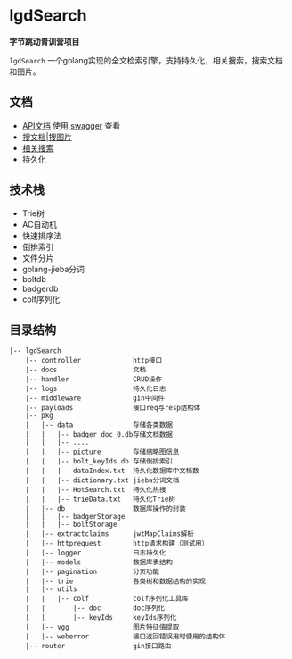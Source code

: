 # lgdSearch

**字节跳动青训营项目**

`lgdSearch` 一个golang实现的全文检索引擎，支持持久化，相关搜索，搜索文档和图片。

## 文档

+ [API文档](./docs/swagger.yaml) 使用 [swagger](https://editor.swagger.io/) 查看
+ [搜文档|搜图片](./docs/search.md)
+ [相关搜索](./docs/related_search.md)
+ [持久化](./docs/storage.md)

## 技术栈

+ Trie树
+ AC自动机
+ 快速排序法
+ 倒排索引
+ 文件分片
+ golang-jieba分词
+ boltdb
+ badgerdb
+ colf序列化

## 目录结构
```
|-- lgdSearch
    |-- controller             http接口
    |-- docs                   文档
    |-- handler                CRUD操作
    |-- logs                   持久化日志
    |-- middleware             gin中间件
    |-- payloads               接口req与resp结构体
    |-- pkg
    |   |-- data               存储各类数据
    |   |   |-- badger_doc_0.db存储文档数据
    |   |   |-- ....
    |   |   |-- picture        存储缩略图信息
    |   |   |-- bolt_keyIds.db 存储倒排索引
    |   |   |-- dataIndex.txt  持久化数据库中文档数
    |   |   |-- dictionary.txt jieba分词文档
    |   |   |-- HotSearch.txt  持久化热搜
    |   |   |-- trieData.txt   持久化Trie树
    |   |-- db                 数据库操作的封装
    |   |   |-- badgerStorage  
    |   |   |-- boltStorage
    |   |-- extractclaims      jwtMapClaims解析
    |   |-- httprequest        http请求构建（测试用）
    |   |-- logger             日志持久化
    |   |-- models             数据库表结构
    |   |-- pagination         分页功能
    |   |-- trie               各类树和数据结构的实现
    |   |-- utils  
    |   |   |-- colf           colf序列化工具库
    |   |       |-- doc        doc序列化
    |   |       |-- keyIds     keyIds序列化
    |   |-- vgg                图片特征值提取
    |   |-- weberror           接口返回错误用时使用的结构体
    |-- router                 gin接口路由
```
